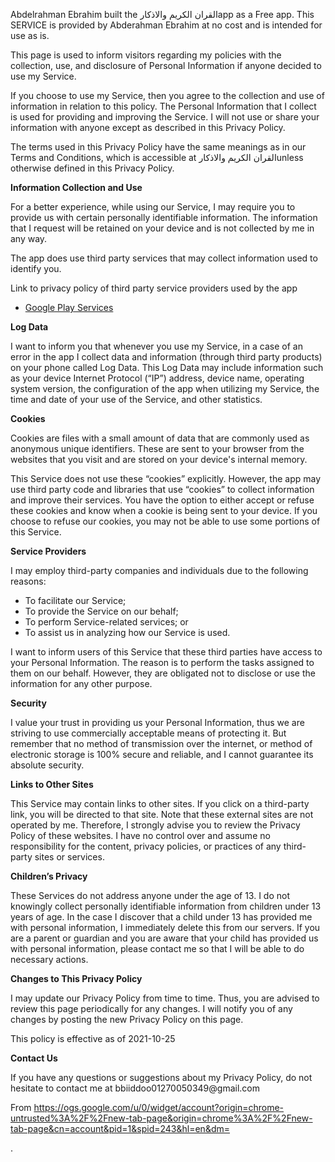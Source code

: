 <html>
<head>
<title>Privacy Policy</title>
<meta content="width=device-width, initial-scale=1, shrink-to-fit=no" name="viewport">
</head>
<body>
<div id="content"><p>Abdelrahman Ebrahim built the القران الكريم والاذكارapp as a Free app. This SERVICE is provided by Abderahman Ebrahim at no cost and is intended for use as is. </p><p>This page is used to inform visitors regarding my policies with the collection, use, and disclosure of Personal Information if anyone decided to use my Service. </p><p>If you choose to use my Service, then you agree to the collection and use of information in relation to this policy. The Personal Information that I collect is used for providing and improving the Service. I will not use or share your information with anyone except as described in this Privacy Policy. </p><p>The terms used in this Privacy Policy have the same meanings as in our Terms and Conditions, which is accessible at القران الكريم والاذكارunless otherwise defined in this Privacy Policy. </p><p><strong>Information Collection and Use</strong></p><p>For a better experience, while using our Service, I may require you to provide us with certain personally identifiable information. The information that I request will be retained on your device and is not collected by me in any way. </p><div><p>The app does use third party services that may collect information used to identify you. </p><p>Link to privacy policy of third party service providers used by the app </p><ul><li><a href=" https://www.google.com/policies/privacy/" rel="nofollow" target="_blank">Google Play Services</a></li></ul></div><p><strong>Log Data</strong></p><p>I want to inform you that whenever you use my Service, in a case of an error in the app I collect data and information (through third party products) on your phone called Log Data. This Log Data may include information such as your device Internet Protocol (“IP”) address, device name, operating system version, the configuration of the app when utilizing my Service, the time and date of your use of the Service, and other statistics. </p><p><strong>Cookies</strong></p><p>Cookies are files with a small amount of data that are commonly used as anonymous unique identifiers. These are sent to your browser from the websites that you visit and are stored on your device's internal memory. </p><p>This Service does not use these “cookies” explicitly. However, the app may use third party code and libraries that use “cookies” to collect information and improve their services. You have the option to either accept or refuse these cookies and know when a cookie is being sent to your device. If you choose to refuse our cookies, you may not be able to use some portions of this Service. </p><p><strong>Service Providers</strong></p><p>I may employ third-party companies and individuals due to the following reasons: </p><ul><li>To facilitate our Service;</li><li>To provide the Service on our behalf;</li><li>To perform Service-related services; or</li><li>To assist us in analyzing how our Service is used.</li></ul><p>I want to inform users of this Service that these third parties have access to your Personal Information. The reason is to perform the tasks assigned to them on our behalf. However, they are obligated not to disclose or use the information for any other purpose. </p><p><strong>Security</strong></p><p>I value your trust in providing us your Personal Information, thus we are striving to use commercially acceptable means of protecting it. But remember that no method of transmission over the internet, or method of electronic storage is 100% secure and reliable, and I cannot guarantee its absolute security. </p><p><strong>Links to Other Sites</strong></p><p>This Service may contain links to other sites. If you click on a third-party link, you will be directed to that site. Note that these external sites are not operated by me. Therefore, I strongly advise you to review the Privacy Policy of these websites. I have no control over and assume no responsibility for the content, privacy policies, or practices of any third-party sites or services. </p><p><strong>Children’s Privacy</strong></p><p>These Services do not address anyone under the age of 13. I do not knowingly collect personally identifiable information from children under 13 years of age. In the case I discover that a child under 13 has provided me with personal information, I immediately delete this from our servers. If you are a parent or guardian and you are aware that your child has provided us with personal information, please contact me so that I will be able to do necessary actions. </p><p><strong>Changes to This Privacy Policy</strong></p><p>I may update our Privacy Policy from time to time. Thus, you are advised to review this page periodically for any changes. I will notify you of any changes by posting the new Privacy Policy on this page. </p><p>This policy is effective as of 2021-10-25</p><p><strong>Contact Us</strong></p><p>If you have any questions or suggestions about my Privacy Policy, do not hesitate to contact me at 
bbiiddoo01270050349@gmail.com


From <https://ogs.google.com/u/0/widget/account?origin=chrome-untrusted%3A%2F%2Fnew-tab-page&origin=chrome%3A%2F%2Fnew-tab-page&cn=account&pid=1&spid=243&hl=en&dm=> 

.</p></div>
</body>
</html>
